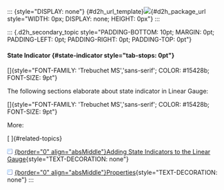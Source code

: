 ::: {style="DISPLAY: none"}
[](ms-xhelp:///?Id=d2h_url_template){#d2h_url_template}![](!package_url!){#d2h_package_url style="WIDTH: 0px; DISPLAY: none; HEIGHT: 0px"}
:::

::: {.d2h_secondary_topic style="PADDING-BOTTOM: 10pt; MARGIN: 0pt; PADDING-LEFT: 0pt; PADDING-RIGHT: 0pt; PADDING-TOP: 0pt"}
#### State Indicator {#state-indicator style="tab-stops: 0pt"}

[]{style="FONT-FAMILY: 'Trebuchet MS','sans-serif'; COLOR: #15428b; FONT-SIZE: 9pt"} 

The following sections elaborate about state indicator in Linear Gauge:

[]{style="FONT-FAMILY: 'Trebuchet MS','sans-serif'; COLOR: #15428b; FONT-SIZE: 9pt"} 

More:

[ ]{#related-topics}

[![](button.gif){border="0" align="absMiddle"}Adding State Indicators to the Linear Gauge](ms-xhelp:///?Id=766dd112-3390-483b-9c87-619449873056){style="TEXT-DECORATION: none"}

[![](button.gif){border="0" align="absMiddle"}Properties](ms-xhelp:///?Id=d2060bd2-c207-4446-853e-26427a1e0923){style="TEXT-DECORATION: none"}
:::
